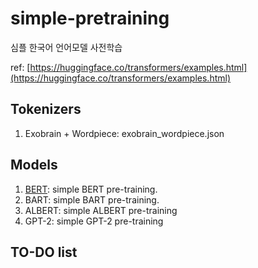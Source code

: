 # simple-pretraining
심플 한국어 언어모델 사전학습

ref: [https://huggingface.co/transformers/examples.html](https://huggingface.co/transformers/examples.html)

## Tokenizers
1. Exobrain + Wordpiece: exobrain_wordpiece.json

## Models
1. [BERT](https://github.com/deepvine/simple-pretraining/blob/main/simple-bert-training.py): simple BERT pre-training.
2. BART: simple BART pre-training.
3. ALBERT: simple ALBERT pre-training
4. GPT-2: simple GPT-2 pre-training

## TO-DO list
